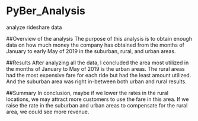 # PyBer_Analysis
analyze rideshare data

##Overview of the analysis
The purpose of this analysis is to obtain enough data on how much money the company has obtained from the months of January to early May of 2019 in the suburban, rural, and urban areas.

##Results
After analyzing all the data, I concluded the area most utilized in the months of January to May of 2019 is the urban areas. The rural areas had the most expensive fare for each ride but had the least amount utilized. And the suburban area was right in-between both urban and rural results.



##Summary
In conclusion, maybe if we lower the rates in the rural locations, we may attract more customers to use the fare in this area. If we raise the rate in the suburban and urban areas to compensate for the rural area, we could see more revenue.
